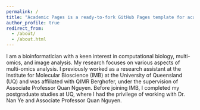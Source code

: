 ```yaml
---
permalink: /
title: "Academic Pages is a ready-to-fork GitHub Pages template for academic personal websites"
author_profile: true
redirect_from: 
  - /about/
  - /about.html
---
```


I am a bioinformatician with a keen interest in computational biology, multi-omics, and image analysis. My research focuses on various aspects of multi-omics analysis. I previously worked as a research assistant at the Institute for Molecular Bioscience (IMB) at the University of Queensland (UQ) and was affiliated with QIMR Berghofer, under the supervision of Associate Professor Quan Nguyen. Before joining IMB, I completed my postgraduate studies at UQ, where I had the privilege of working with Dr. Nan Ye and Associate Professor Quan Nguyen.
